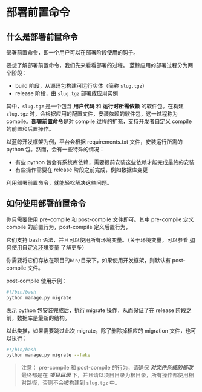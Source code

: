 # 部署前置命令

## 什么是部署前置命令

部署前置命令，即一个用户可以在部署阶段使用的钩子。

要想了解部署前置命令，我们先来看看部署的过程。
蓝鲸应用的部署过程分为两个阶段：
- build 阶段，从源码包构建可运行实体（简称 `slug.tgz`）
- release 阶段，由 `slug.tgz` 部署成应用实例

其中，`slug.tgz` 是一个包含 **用户代码** 和 **运行时所需依赖** 的软件包。在构建 `slug.tgz` 时，会根据应用的配置文件，安装依赖的软件包，这一过程称为 compile。**部署前置命令**是对 compile 过程的扩充，支持开发者自定义 compile 的前置和后置操作。

以蓝鲸开发框架为例，平台会根据 requirements.txt 文件，安装运行所需的 python 包。然而，会有一些特殊的情况：
- 有些 python 包会有系统库依赖，需要提前安装这些依赖才能完成最终的安装
- 有些操作需要在 release 阶段之前完成，例如数据库变更

利用部署前置命令，就能轻松解决这些问题。

## 如何使用部署前置命令

你只需要使用 pre-compile 和 post-compile 文件即可。其中 pre-compile 定义 compile 的前置行为，post-compile 定义后置行为，

它们支持 bash 语法，并且可以使用所有环境变量。（关于环境变量，可以参看 [如何使用自定义环境变量](./custom_configvars.md) 了解更多）

你需要将它们存放在项目的`bin/`目录下。如果使用开发框架，则默认有 post-compile 文件。

post-compile 使用示例：

```bash
#!/bin/bash
python manage.py migrate
```

表示 python 包安装完成后，执行 migrate 操作，从而保证了在 release 阶段之前，数据库是最新的结构。

以此类推，如果需要跳过此次 migrate，除了删除掉相应的 migration 文件，也可以执行：

```bash
#!/bin/bash
python manage.py migrate --fake
```

> 注意： pre-compile 和 post-compile 的行为，请确保 ***对文件系统的修改*** 最终都是在 ***项目目录*** 下，并且请以项目目录为根目录，所有操作都使用相对路径，否则不会被构建到 `slug.tgz` 中。


